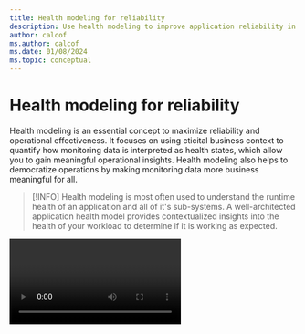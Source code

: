 ```yaml
---
title: Health modeling for reliability
description: Use health modeling to improve application reliability in Azure. Differentiate between healthy, degraded, and unhealthy states. Learn how to quantify application health and build your own health model.
author: calcof
ms.author: calcof
ms.date: 01/08/2024
ms.topic: conceptual
---
```


# Health modeling for reliability

Health modeling is an essential concept to maximize reliability and operational effectiveness. It focuses on using cticital business context to quantify how monitoring data is interpreted as health states, which allow you to gain meaningful operational insights. Health modeling also helps to democratize operations by making monitoring data more business meaningful​ for all.  

> [!INFO]
> Health modeling is most often used to understand the runtime health of an application and all of it's sub-systems. A well-architected application health model provides contextualized insights into the health of your workload to determine if it is working as expected.

<video>

This cross-cutting guide offers practical and authoritative guidance about modeling health, enabling you to use health models as a foundation for effective application operations and to maximize overall reliability.

> [!IMPORTANT]
> Microsoft Azure has recently launched the public preview for Azure Monitor health models. This new Azure Monitor capability provides an Azure-native solution to construct health models and achieve business-relevant observability. Using this service to model health in the context of business value will allow you to approach failure scenarios based on business impact, driving informed and prioritized operational responses.
> ()[More information]

#### Key points

- What is a health model?
- What are the benefits of health modeling?
- Common scenarios for health modeling
- Building a health model
- Using a health model
- Tooling for health modeling

## What is a health model?

The term _health_ refers to the evaluated 'healthy', 'degraded', and 'unhealthy' states which are derived by combining raw metrics, logs, and traces with domain specific information. These _health states_ are calculated using monitoring data _health signals_, such as a metric signal for CPU utilization. Health signals are rationalized using a domain specific _health definition_, such as expected CPU utilization thresholds for state transitions. There are many types of health signal which can be used, and these signals can be combined within a model to derive aggregated health states and also to propagate state changes.

<image of health>

Health states provide a distinct data schema that is optimized for observability use cases through modeling your own requirements, objectives, and architectural context. Modeling ultimately makes health data unique to your contextual scope - what 'healthy' means for your scenario is likely to be different from any other scenario. Health is therefore a relative data concept. 

For example, Azure resources of the same type in your own application could have very different health definitions, such as two virtual machines where one is running a CPU sensitive workload and the other is running a memory intensive workload. The health status of the first virtual machine will likely be heavily influenced by the CPU utilization metric, while the other may be much more concerned with utilized memory metrics.

- A green healthy state indicates that key nonfunctional requirements and targets are fully satisfied and that resources are used optimally. For example, 95 percent of requests are processed in <=500 ms with Azure Kubernetes Service (AKS) node use at X percent.
- A yellow degraded state indicates that resources are not performing optimally but are still operational. For example, storage throttling has been detected.
- A red unhealthy state indicates that degradation has persisted beyond tolerated limits, or that resources have become unavailable or surpassed an allowable performance threshold.

> [!INFO]
> Health can also be represented through a score rather than states to provide additional data granularity.

The term _model_ refers to the graphical structure of logical components which form a specific scope and how they depend or interact with each other. The model also layers in domain information and business context in the form of dependency chains and health definitions which enable you to rationalize monitoring data as health state across the model.

Typically, models are used to represent an application scope and contain a logical representation of the application architecture and business scenarios. Components of the application are captured as _entities_ in the graph, with _relationships_ to mirror dependency chains between components. Entities within the application model can broadly be categorized as 3 abstract types; (1) infrastructure components, (2) application components, and (3) user or system flows.

<image of model>

Moeled user and system flows summarize non-functional requirements across business scenarios involving both application and infrastructure components, which ultimately reflects business value for the application. ​Not all business scenarios in an application are equal, and a health model enables you to derive a prioritized and meaningful representation of application health. 

> [!NOTE]
> A health model shouldn't treat all failures the same. It should clearly distinguish between expected-transient but recoverable failures and a true disaster state.

## ​What are the benefits of health modeling?

Cloud applications typically generate high volumes of operational data, which makes it challenging to evaluate and determine the best operational action. Health modeling introduces business-relevant observability through quantified health states, which provide the basis to rationalize large volumes of operational data using domain information and business context.

This enables you to implicitly identify, interpret, and swiftly react to any deviations from a known healthy baseline. It ensures that operations are well informed and that business impact is considered in the decision-making process. This also helps to democratizes operations by making monitoring data more business meaningful​ for everyone

Using a health model enables you to implicitly identify, interpret, and swiftly react to any deviations from a known healthy state. It ensures that operations are well informed and that business impact is considered in the decision-making process. This also helps to democratizes operations by making monitoring data more business meaningful​ for everyone.

​Consider the example of a detection scenario where there is spike in failed messages on an Azure Service Bus queue, which is causing payments to fail within an ecommerce application. This is a critical business issue that is directly impacting revenue. An application developer might have the system knowledge needed to rationalize the impact of this metric spike on payments. But with a complex system this tribal knowledge is often segmented and not consistent across all of the operations team. By using a health model, the impact of this spike on both the Service Bus instance and the payment flows which depend on it are immediately visible and actionable. This allows anyone to immediately comprehend the severity of the issue, and act accordingly.

The following list captures some fo the key benefits of health modeling:

 - Improves Time To Detect (TTD) and Time To Mitigate (TTM) through faster problem isolation
 - Reduces alert noise through targeted alerts based on health
 - Identifies the blast radius of operational issues accelerating impact assessments
 - Easily identify cascading or correlated issues
 - Assists with Root Cause Analysis (RCA)
 - Democratizes operational knowledge
 - Provides a consistent baseline for AIOps intelligence and insights

> [!INFO]
> Use your health model to optimize testing and validation processes, such as load and chaos testing. Incorporating health models within your engineering lifecycle enables you to validate runtime operational state during testing, but also the effectiveness of your model under scale and failure scenarios.

## ​Common scenarios for health modeling 

Health modeling is most often used to quantify health states for an application, providing a basis for application observability and operations. However, health modeling is an abstract concept and can be applied at different scopes in a variety of different scenarios.

<screen grab of sample app model>

It is possible to combine multiple health models together in a _model of models_ to achieve higher levels aggregation. For example, it is possible to model the health of a business unit or an entire cloud estate, by using health models as component entities within a larger model. Applications within the estate are represented by their health models as nodes within the top level graph. Relationships in this model are then used to capture dependencies between applications.

> [!EXAMPLE]
> ​Consider an retail company with various applications for eCommerce, payments, and order processing. Each of these applications would be defined as an independent health model to quantify what health means for that particular workload. A parent model could then be used to map all of these component health models as entities, capturing inter-application operational impacts through dependency chains, such as the cascading impact on the eCommerce application if the payment application was to become unhealthy.

<screen grab of sample model of models>

## Building a health model

​The process to build a heath model is a continuous engineering activity aligned to both development and operations. 

> [!INFO]
> Automation can be used to streamline updates to your health model in-line with changes to your application. As infrastructure and application components are added or removed the model can be kept up-to-date. However, the addition of new business scenarios or changing requirements will almost always require manual updates to ensure health quantification is best aligned with business value.

<image of building a health model>

The initial process to construct an application health model is a logical design exercise which can be performed on a whiteboard. The primary goal is to define health across components within your application architecture. The following activities are key to this initial exercise:

- Identify the application design.
  - Infrastructure components, such as compute clusters and databases.
  - Application components, such as kubernetes pods.
  - Logical or physical dependency chains between components. 
  - [User and system flows](https://learn.microsoft.com/en-us/azure/well-architected/reliability/identify-flows#identify-all-user-and-system-flows). For example, the health model should be able to represent the current state of the user sign-in transaction flow.
    - [Business processes for each flow](https://learn.microsoft.com/en-us/azure/well-architected/reliability/identify-flows#identify-business-processes-for-each-flow).
    - [Business impact of each flow](https://learn.microsoft.com/en-us/azure/well-architected/reliability/identify-flows#identify-business-impact-of-each-flow).
    - [Escalation paths for each flow](https://learn.microsoft.com/en-us/azure/well-architected/reliability/identify-flows#identify-escalation-paths-for-each-flow).
  - Criticality of components

- Identify key health signals across the application design, such as [reliability metrics](https://learn.microsoft.com/en-us/azure/well-architected/reliability/metrics).
  - Service Level Indicators (SLI) and Service Level Objectives (SLO).
  - Service Health Indicators (SHI) and Health Objectives.
  - Composite health probes for distributed tracing.
  
- Model the identified application design as entities and relationships. Define the model so that health is business meaningful.
  - Map identified health signals across all modeled components to quantify health states at an entity level.
  - Use criticality to determine how health states should propagate through the model. For example, reporting components are seldom as important as payment components. They should therefore not have the same impact on overall health.   

- Use evaluated health states to trigger alerts and automated action. Health should be integrated within existing operational runbooks as a core observability data tenet.

- Visualize the modal in a tabular or graphical format for integration within your dashboard tooling.

### 'Traffic light' visualization

It is highly recommended that a _traffic light_ approach be used when visualizing your health model to make health states immediately insightful. Assign green for healthy, yellow for degraded, and red for unhealthy. This will help you to trace application health states across dependency chains to quickly find the root cause of application degradation.

> [!NOTE]
> ​It is also recommended to consider accessibility requirements for the visually impaired when dashboarding your health model.

### Critical system flows

The value of health modeling can only be fully realized when you incorporate business scenarios and context. This enables you to rationalize the business impact from operational incidents.

Your health model should surface the respective health of [critical system flows](https://learn.microsoft.com/en-us/azure/well-architected/reliability/identify-flows#identify-all-user-and-system-flows) and key subsystems to encapsulate your business scenarios. For example, the health model for an ecommerce application should be able to represent the current state of critical flows like user sign-in, checkout, process payment, etc.

Modeled flows should also capture the relative significance of the business processes they relate to. For example, in most scenarios the failure of a payment process is likely to be more significant than the failure of a reporting process. Hence, modeled system flows should consider their [relative importance and overall impact ](https://learn.microsoft.com/en-us/azure/well-architected/reliability/identify-flows#identify-business-impact-of-each-flow) on the health of the application.

### Monitoring data for health signals

It is essential that health be defined by correlating all types of monitoring data; metrics, logs, traces. This is necessary to ensure the health truly represents what it means for a particular entity or the application as a whole to be healthy.

Health should be used to automatically correlate application level events with resource level metrics to quantify the current application state. The overall health state should be affected by both application level issues and resource level failures.

> [!NOTE]
> All application resources should be configured to route diagnostic logs and metrics to the chosen log aggregation technology. [Azure Policy](https://azure.microsoft.com/services/azure-policy/) should also be used to ensure the consistent use of diagnostic settings across the application, which enforces the desired configuration for each Azure service.

#### Platform metrics

Platform level metrics and logs, such as CPU percentage, network in/out, and disk operations/sec, should be collected from underlying application resources to inform your health model and to detect or predict issues. This approach can also help to distinguish between transient and nontransient faults.

#### Application logs

Application logs are an important source of diagnostics data and a vital input to health. To gain insights when you need it most, follow these best practices for application logging:

- Use semantic, or *structured*, logging.

  With structured logs, it's easier to automate the consumption and analysis of log data at scale. We recommend storing Azure resource metrics and diagnostics data in an Azure Monitor Logs workspace rather than in a storage account. This way, you can create health signals using [Kusto queries](/azure/data-explorer/kusto/concepts/#kusto-queries) for quick and easy evaluation.

- Log data in the production environment.

  Capture robust data while the application is running in the production environment. You need sufficient information to inform health and to diagnose the cause of detected production issues.

- Log events at service boundaries.

  Include a correlation ID that flows across service boundaries. If a transaction flows through multiple services and one of them fails, the correlation ID helps you track requests across your application and pinpoint why the transaction failed.

- Use asynchronous logging.

  Synchronous logging operations sometimes block application code. This situation causes requests to back up as logs are written. Use asynchronous logging to preserve availability during application logging.

- Separate application logging from auditing.

  Audit records are commonly maintained for compliance or regulatory requirements. To avoid dropped transactions, maintain audit logs separately from diagnostic logs.

#### White-box and black-box monitoring

Use _white-box monitoring_ to instrument the application with semantic logs and metrics. Application level metrics and logs, such as current memory consumption or request latency, should be collected from the application to inform your health model, allowing the model to detect and predict issues.

Use _black-box monitoring_ to measure platform services and the resulting customer experience. Black-box monitoring tests externally visible application behavior without knowledge of the internals of the system. This approach is common for measuring customer-centric service-level indicators (SLIs), service-level objectives (SLOs), and service-level agreements (SLAs).

> [!IMPORTANT]
> It is highly recommended that you define SLIs and SLOs for the application as a whole and component business processes. These SLIs and SLOs should be mapped to health signals within the model. This ensures that your definition of health fully reflects the attainment of an acceptable level of service for the application.

#### Distributed tracing

[Telemetry correlation](/azure/azure-monitor/app/distributed-tracing-telemetry-correlation) should be used to ensure that transactions can be mapped through the end-to-end application across critical system flows. This process is vital for the root cause analysis (RCA) of failures. 

#### Health probes

The health and performance of an application can sometimes be difficult to detect using just raw monitoring data. To enhance the evaluation of health, implement health probes and run them regularly from outside your application. These probes should be created to explicitly check the health of your application and their response should be used as a signal input within your health model.

These health checks can be as simple as measuring response time for the application as a whole, for individual parts of the application, for specific services that the application provides, or for individual components. Probes can run processes to measure latency and check availability, or to extract information from the system. 

Health probes can be used in health checks performed by load balancers or can be invoked from an external watchdog service. A watchdog service aggregates health checks from across multiple components in the workload. Watchdogs can also host code that can perform immediate remediation for known health conditions.

Below is a pair of example health probe use cases which can be used to distinguish two distinct application states:

- *Liveness* is an indication if the application code should continue to run or needs to be rebooted. A failure response (or lack of response) from this probe means the process should be terminated and restarted.

- *Readiness* is an indication if the application component should continue to be used. A failure response (or lack of response) from this probe means to hold off on sending traffic to this component.

### Continuos improvement

The principal of continuous improvement should be applied to progressively optimize the evaluation of health states within your model. As your application evolves, your health model must also evolve. 

Furthermore, health models should be treated as living and breathing application artefact. This means that management best practices, such as adopting the principal of Infrastructure as Code (IaC), should also be applied to your health model.

## Using a health model

The health data within your health model should serve as the foundation for application operations, driving the detection and interpretation of any failures or operational instability.

### Health based alerting

Typically, there is a one-to-one mapping between monitoring data and an alert rule. This direct relationship often leads to negative operational characteristics, such as alert storms and alert noise. 

Consider the example of a cluster where alerts are configured at a vm level based on key metrics such as CPU utilization and error count. If the cluster suffers a failure, it is very likely that many alerts would be generated for each node. This can very quickly become overwhelming for operators, making issue identification and resolution challenging. Similarly, with the high number of configured alerts it is typical that a consistent alert volume can arise as a 'norm'. This ambient alert noise often leads to alerts going unnoticed or ignored.  

Health introduces a layer of separation between monitoring data and alert rules. Many different signals can be used to define health, with a single alert rule configured to use the evaluated health state. Health therefore allows for intelligent alerting based on many signal inputs.

Since a health model encapsulates business scenarios, it is also possible to elevate alerting to be scenario and business centric. For example, rather than alerting on the health of a cluster, it is possible to alert on the health of the system flows which depend on that cluster. Reusing the previous retail detection scenario, an alert can be defined to notify changes in the health of the process payments flow rather than underlying resources such as the Service Bus queue.

> [!NOTE]
> The ability to alert across all layers of the health model provides flexibility where different application personas are concerned. Application owners and product managers could be alerted to health state changes in key business scenarios or the application as a whole, while DevOps or operational resources could be alerted based on the health of component infrastructure or application components.

### Health model lenses

Health is a relative data concept that can vary across different personas, even in the context of the same application scope.For example a DevOps user may have a very different definition of health to a SecOps user who may be more concerned with intrusion indicators an specific exposed components. Similarly, a DBA user might only be interested in a subset of the application model through the database resources only.

Do not be afraid to derive varied lenses on the same health model, by interacting with the health data and model differently to satisfy the unique requirements of specific personas. Separate models can also be constructed from an overlapping data set to achieve the same outcome.

### Health data retention

Like all monitoring data, health gradually loses it's value over time for most observability use cases. It is not recommended to keep health data for longer than 60 days to avoid unnecessary costs for data that is no longer relevant to the runtime operational state of your application. Archiving can be performed if necessary to satisfy audit requirements or to empower AIOps scenarios orientated around long term pattern analysis.

> [!NOTE]
> Health is inherently an abstract data type, and without the context of the broader model it is very difficult to rationalize why state changes occurred. When archiving health data outside the contextual scope of the model, be mindful that it might lose all meaning unless also coupled with the configuration state of the model.  

### Health trends and AIOps

Health provides a quantified baseline for detection investigation. It therefore serves as the foundation for AIOps capabilities to apply machine learning intelligence. AIOps scenarios enabled by health range from deriving additional insights from state changes and identifying recommended actions, to pattern analysis of health trends to drive prediction and model refinement. In essence, the health model itself can be used as the principal input to the machine learning models analyzing health trends.

## Tooling for health modeling

Health modeling is a logical exercise that is tooling and technology agnostic. However, it is an intensive process that is often complex and requires significant engineering investment. 

Third-party observability tooling can be used to reduce this burden, providing a way to interface directly with and evaluate raw monitoring data. However, even with the use of third-party observability solutions, the process to build and use a health model remains complex and requires significant engineering investment as well as bespoke code. 

Until recently, third-party tooling was most feasible way to approach modeling the health of Azure applications. But that all changed with the release of health model capabilities within Azure Monitor. 

Azure Monitor health models enable you to natively construct and interact with health models in Azure. These capabilities expose health as a core data tenet under Azure Monitor. You can now natively use health as the basis for consistent and expedited operations within your Azure applications. 

Each health model is a data platform for health data, with native integrations across monitoring data stores, alerting, and out-of-the-box visualizations, both graphical and tabular. For advanced users, query/API data plane experiences allow flexible and extensible use of health states within your existing operational stack (e.g. Grafana dashboard).

Using Azure Monitor health model empowers operational users to troubleshoot dependencies and identify correlated/cascading issues, optimizes TTD and TTM, as well as enhancing alerting and significantly reduces monitoring/alerting noise.

<banner for ahm>

## Related links

- For implementing health probes in ASP.NET, see [Health checks in ASP.NET Core](/aspnet/core/host-and-deploy/health-checks).
- For information on monitoring metrics, see [Azure Monitor Metrics overview](/azure/azure-monitor/essentials/data-platform-metrics).
- For information on using Application Insights, see [Application Insights](/azure/azure-monitor/app/app-insights-overview).
- For design considerations and recommendations about a layered application health model, see the health modeling guidance found in the mission-critical workload design areas.
- For more hands on experience with health modeling, see [link to learn module]

## Next steps

> [!div class="nextstepaction"]
> [Recommendations for designing a reliable monitoring and alerting strategy](../reliability/monitoring-alerting-strategy.md)
